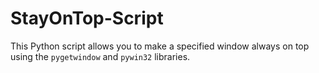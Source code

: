 # StayOnTop-Script
This Python script allows you to make a specified window always on top using the `pygetwindow` and `pywin32` libraries.
